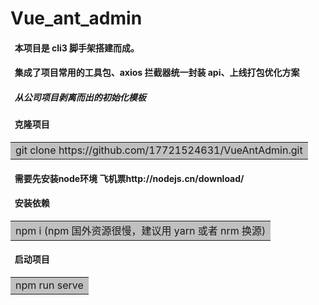 # Vue_ant_admin

#### &nbsp;&nbsp;本项目是 cli3 脚手架搭建而成。

#### &nbsp;&nbsp;集成了项目常用的工具包、axios 拦截器统一封装 api、上线打包优化方案

##### &nbsp;&nbsp;从公司项目剥离而出的初始化模板

#### &nbsp;&nbsp;克隆项目
<table><tr><td bgcolor=#C0C0C0> git clone https://github.com/17721524631/VueAntAdmin.git</td></tr></table>

#### &nbsp;&nbsp;需要先安装node环境 飞机票http://nodejs.cn/download/

#### &nbsp;&nbsp;安装依赖
<table><tr><td bgcolor=#C0C0C0> npm i (npm 国外资源很慢，建议用 yarn 或者 nrm 换源)</td></tr></table>

#### &nbsp;&nbsp;启动项目
<table><tr><td bgcolor=#C0C0C0> npm run serve</td></tr></table>

